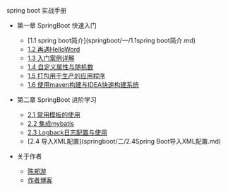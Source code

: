 spring boot 实战手册
* 第一章 SpringBoot 快速入门
    * [1.1 spring boot简介](springboot/一/1.1spring boot简介.md)
    * [1.2 再遇HelloWord](springboot/一/1.2再遇HelloWord.md)
    * [1.3 入门案例详解](springboot/一/1.3入门案例详解.md)
    * [1.4 自定义属性与随机数](springboot/一/1.4自定义属性与随机数.md)
    * [1.5 打包用于生产的应用程序](springboot/一/1.5打包用于生产的应用程序.md)
    * [1.6 使用maven构建与IDEA快速构建系统](springboot/一/1.6使用maven构建与IDEA快速构建系统.md)


* 第二章 SpringBoot 进阶学习
    * [2.1 常用模板的使用](springboot/二/2.1模板的使用.md)
    * [2.2 集成mybatis](springboot/二/2.2集成mybatis.md)
    * [2.3 Logback日志配置与使用](springboot/二/2.3Logback日志配置.md)
    * [2.4 导入XML配置](springboot/二/2.4Spring Boot导入XML配置.md)
    
    
    
    
    
* 关于作者  
   * [陈郑游](springboot/my/my.md)   
   * [作者博客](http://blog.csdn.net/javawebrookie)